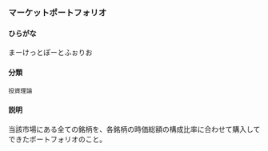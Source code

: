 <div style="display:none;">

## [あ行](securities-terms?id=あ行)
## [か行](securities-terms?id=か行)
## [さ行](securities-terms?id=さ行)
## [た行](securities-terms?id=た行)
## [な行](securities-terms?id=な行)
## [は行](securities-terms?id=は行)
## [ま行](securities-terms?id=ま行)

</div>

### マーケットポートフォリオ

#### ひらがな

まーけっとぽーとふぉりお

#### 分類

`投資理論`

#### 説明

当該市場にある全ての銘柄を、各銘柄の時価総額の構成比率に合わせて購入してできたポートフォリオのこと。 

<div style="display:none;">

## [や行](securities-terms?id=や行)
## [ら行](securities-terms?id=ら行)
## [わ行](securities-terms?id=わ行)
## [英数字・記号](securities-terms?id=英数字・記号)

</div>


